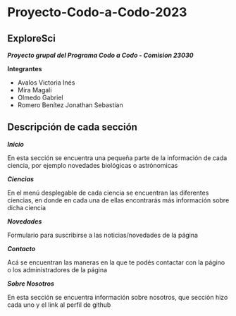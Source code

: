 # Proyecto-Codo-a-Codo-2023
## ExploreSci

***Proyecto grupal del Programa Codo a Codo - Comision 23030***

__Integrantes__ 

* Avalos Victoria Inés
* Mira Magali
* Olmedo Gabriel
* Romero Benítez Jonathan Sebastian

## Descripción de cada sección


***Inicio***

En esta sección se encuentra una pequeña parte de la información de cada ciencia, por ejemplo novedades biológicas o astrónomicas


***Ciencias***

En el menú desplegable de cada ciencia se encuentran las diferentes ciencias, en donde en cada una de ellas encontrarás más información sobre dicha ciencia

***Novedades***

Formulario para suscribirse a las noticias/novedades de la página


***Contacto***

Acá se encuentran las maneras en la que te podés contactar con la págino o los administradores de la página


***Sobre Nosotros***

En esta sección se encuentra información sobre nosotros, que sección hizo cada uno y el link al perfil de github

